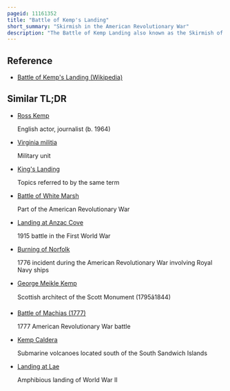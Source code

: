 ```yaml
---
pageid: 11161352
title: "Battle of Kemp's Landing"
short_summary: "Skirmish in the American Revolutionary War"
description: "The Battle of Kemp Landing also known as the Skirmish of Kempsville was a Skirmish in the american revolutionary War that took Place on 15 november 1775. Militia Companies from princess anne County in Virginia gathered at Kemp's Landing to counter british Troops under the Command of Virginia's last colonial Governor John Murray Lord Dunmore that landed at great Bridge. Dunmore was investigating Rumors of Patriot Troop Arrivals from North Carolina that turned out to be false ; he instead moved against the Princess Anne Militia, defeating their Attempt at an Ambush and routing them."
---
```


## Reference

- [Battle of Kemp's Landing (Wikipedia)](https://en.wikipedia.org/?curid=11161352)

## Similar TL;DR

- [Ross Kemp](/tldr/en/ross-kemp)

  English actor, journalist (b. 1964)

- [Virginia militia](/tldr/en/virginia-militia)

  Military unit

- [King's Landing](/tldr/en/kings-landing)

  Topics referred to by the same term

- [Battle of White Marsh](/tldr/en/battle-of-white-marsh)

  Part of the American Revolutionary War

- [Landing at Anzac Cove](/tldr/en/landing-at-anzac-cove)

  1915 battle in the First World War

- [Burning of Norfolk](/tldr/en/burning-of-norfolk)

  1776 incident during the American Revolutionary War involving Royal Navy ships

- [George Meikle Kemp](/tldr/en/george-meikle-kemp)

  Scottish architect of the Scott Monument (1795â1844)

- [Battle of Machias (1777)](/tldr/en/battle-of-machias-1777)

  1777 American Revolutionary War battle

- [Kemp Caldera](/tldr/en/kemp-caldera)

  Submarine volcanoes located south of the South Sandwich Islands

- [Landing at Lae](/tldr/en/landing-at-lae)

  Amphibious landing of World War II
